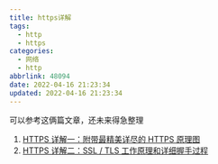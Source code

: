 ```yaml
---
title: https详解
tags:
  - http
  - https
categories:
  - 网络
  - http
abbrlink: 48094
date: 2022-04-16 21:23:34
updated: 2022-04-16 21:23:34
---
```


可以参考这俩篇文章，还未来得急整理

1. [HTTPS 详解一：附带最精美详尽的 HTTPS 原理图](https://segmentfault.com/a/1190000021494676)
2. [HTTPS 详解二：SSL / TLS 工作原理和详细握手过程](https://segmentfault.com/a/1190000021559557)



